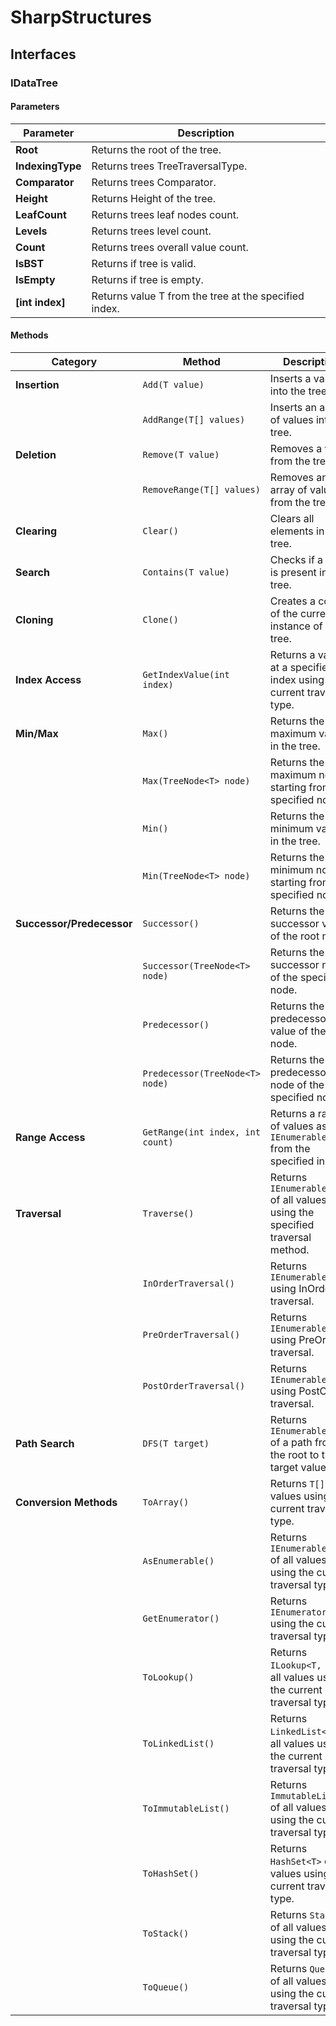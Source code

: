 # SharpStructures
  ## Interfaces
  ### IDataTree<T>  
#### Parameters
| **Parameter**   |**Description**|
|-----------------|---------------|
| **Root**        | Returns the root of the tree.|
| **IndexingType**| Returns trees TreeTraversalType.|
| **Comparator**  | Returns trees Comparator.|
| **Height**      | Returns Height of the tree.|
| **LeafCount**   | Returns trees leaf nodes count.|
| **Levels**      | Returns trees level count.|
| **Count**       | Returns trees overall value count.|
| **IsBST**       | Returns if tree is valid.|
| **IsEmpty**     | Returns if tree is empty.|
| **[int index]** | Returns value T from the tree at the specified index.|
#### Methods
| **Category**            |**Method**|**Description**|
|-------------------------|----------|---------------|
| **Insertion**           |`Add(T value)`| Inserts a value into the tree.|
|                         |`AddRange(T[] values)`| Inserts an array of values into the tree.|
| **Deletion**            |`Remove(T value)`| Removes a value from the tree.|
|                         |`RemoveRange(T[] values)`| Removes an array of values from the tree.|
| **Clearing**            |`Clear()`| Clears all elements in the tree.|
| **Search**              |`Contains(T value)`| Checks if a value is present in the tree.|
| **Cloning**             |`Clone()`| Creates a copy of the current instance of the tree.|
| **Index Access**        |`GetIndexValue(int index)`| Returns a value at a specified index using the current traversal type.|
| **Min/Max**             |`Max()`| Returns the maximum value in the tree.|
|                         |`Max(TreeNode<T> node)`| Returns the maximum node starting from the specified node.|
|                         |`Min()`| Returns the minimum value in the tree.|
|                         |`Min(TreeNode<T> node)`| Returns the minimum node starting from the specified node.|
| **Successor/Predecessor**|`Successor()`| Returns the successor value of the root node.|
|                         | `Successor(TreeNode<T> node)`| Returns the successor node of the specified node.|
|                         |`Predecessor()`| Returns the predecessor value of the root node.|
|                         |`Predecessor(TreeNode<T> node)`| Returns the predecessor node of the specified node.|
| **Range Access**        |`GetRange(int index, int count)`| Returns a range of values as `IEnumerable<T>` from the specified index.|
| **Traversal**           |`Traverse()`| Returns `IEnumerable<T>` of all values using the specified traversal method.|
|                         |`InOrderTraversal()`| Returns `IEnumerable<T>` using InOrder traversal.|
|                         |`PreOrderTraversal()`| Returns `IEnumerable<T>` using PreOrder traversal.|
|                         |`PostOrderTraversal()`| Returns `IEnumerable<T>` using PostOrder traversal.|
| **Path Search**         |`DFS(T target)`| Returns `IEnumerable<T>` of a path from the root to the target value.|
| **Conversion Methods**  |`ToArray()`| Returns `T[]` of all values using the current traversal type.|
|                         |`AsEnumerable()`| Returns `IEnumerable<T>` of all values using the current traversal type.|
|                         |`GetEnumerator()`| Returns `IEnumerator<T>` using the current traversal type.|
|                         |`ToLookup()`| Returns `ILookup<T, T>` of all values using the current traversal type.|
|                         |`ToLinkedList()`| Returns `LinkedList<T>` of all values using the current traversal type.|
|                         |`ToImmutableList()`| Returns `ImmutableList<T>` of all values using the current traversal type.|
|                         |`ToHashSet()`| Returns `HashSet<T>` of all values using the current traversal type.|
|                         |`ToStack()`| Returns `Stack<T>` of all values using the current traversal type.|
|                         |`ToQueue()`| Returns `Queue<T>` of all values using the current traversal type.|

